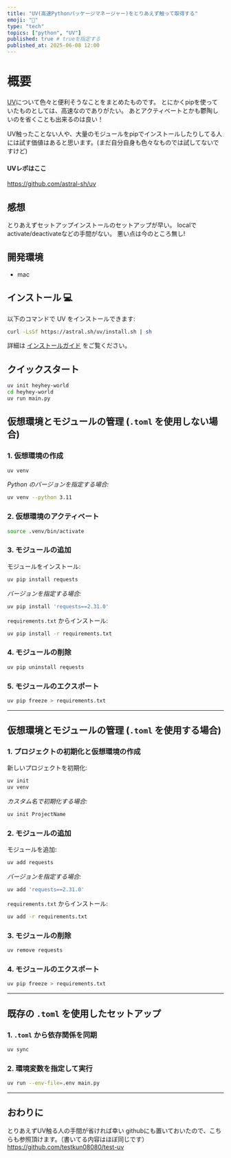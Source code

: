 ```yaml
---
title: "UV(高速Pythonパッケージマネージャー)をとりあえず触って取得する"
emoji: "🐍"
type: "tech"
topics: ["python", "UV"]
published: true # trueを指定する
published_at: 2025-06-08 12:00
---
```



# 概要

[UV](https://docs.astral.sh/uv/)について色々と便利そうなことをまとめたものです。
とにかくpipを使っていたものとしては、高速なのでありがたい。
あとアクティベートとかも鬱陶しいのを省くことも出来るのは良い！

UV触ったことない人や、大量のモジュールをpipでインストールしたりしてる人には試す価値はあると思います。(まだ自分自身も色々なものでは試してないですけど)

#### UVレポはここ
https://github.com/astral-sh/uv


## 感想
とりあえずセットアップインストールのセットアップが早い。
localでactivate/deactivateなどの手間がない。
悪い点は今のところ無し!


## 開発環境
- mac


## インストール 💻

以下のコマンドで UV をインストールできます:

```bash
curl -LsSf https://astral.sh/uv/install.sh | sh
```

詳細は [インストールガイド](https://docs.astral.sh/uv/getting-started/installation/) をご覧ください。


## クイックスタート

```bash
uv init heyhey-world
cd heyhey-world
uv run main.py
```


## 仮想環境とモジュールの管理 (`.toml` を使用しない場合)

### 1. 仮想環境の作成

```bash
uv venv
```

*Python のバージョンを指定する場合:*

```bash
uv venv --python 3.11
```

### 2. 仮想環境のアクティベート

```bash
source .venv/bin/activate
```

### 3. モジュールの追加

モジュールをインストール:

```bash
uv pip install requests
```

*バージョンを指定する場合:*

```bash
uv pip install 'requests==2.31.0'
```

`requirements.txt` からインストール:

```bash
uv pip install -r requirements.txt
```

### 4. モジュールの削除

```bash
uv pip uninstall requests
```

### 5. モジュールのエクスポート

```bash
uv pip freeze > requirements.txt
```

---

## 仮想環境とモジュールの管理 (`.toml` を使用する場合)

### 1. プロジェクトの初期化と仮想環境の作成

新しいプロジェクトを初期化:

```bash
uv init
uv venv
```

*カスタム名で初期化する場合:*

```bash
uv init ProjectName
```

### 2. モジュールの追加

モジュールを追加:

```bash
uv add requests
```

*バージョンを指定する場合:*

```bash
uv add 'requests==2.31.0'
```

`requirements.txt` からインストール:

```bash
uv add -r requirements.txt
```

### 3. モジュールの削除

```bash
uv remove requests
```

### 4. モジュールのエクスポート

```bash
uv pip freeze > requirements.txt
```

---

## 既存の `.toml` を使用したセットアップ

###  1. `.toml` から依存関係を同期

```bash
uv sync
```

### 2. 環境変数を指定して実行

```bash
uv run --env-file=.env main.py
```

---

## おわりに
とりあえずUV触る人の手間が省ければ幸い
githubにも置いておいたので、こちらも参照頂けます。（書いてる内容はほぼ同じです）
https://github.com/testkun08080/test-uv